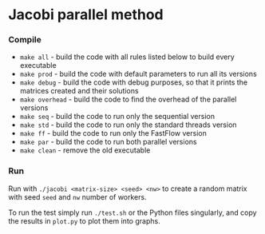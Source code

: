 # Jacobi parallel method

### Compile
- `make all` - build the code with all rules listed below to build every executable
- `make prod` - build the code with default parameters to run all its versions
- `make debug` - build the code with debug purposes, so that it prints the matrices created and their solutions
- `make overhead` - build the code to find the overhead of the parallel versions
- `make seq` - build the code to run only the sequential version
- `make std` - build the code to run only the standard threads version
- `make ff` - build the code to run only the FastFlow version
- `make par` - build the code to run both parallel versions
- `make clean` - remove the old executable

### Run
Run with `./jacobi <matrix-size> <seed> <nw>` to create a random matrix with seed `seed` and `nw` number of workers.

To run the test simply run `./test.sh` or the Python files singularly, and copy the results in `plot.py` to plot them into graphs.